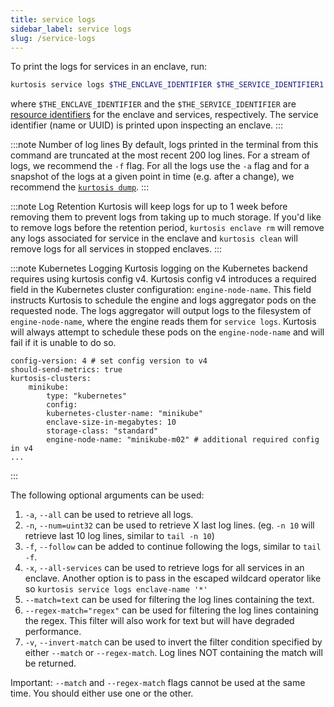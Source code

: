 ```yaml
---
title: service logs
sidebar_label: service logs
slug: /service-logs
---
```


To print the logs for services in an enclave, run:


```bash
kurtosis service logs $THE_ENCLAVE_IDENTIFIER $THE_SERVICE_IDENTIFIER1 $THE_SERVICE_IDENTIFIER2 $THE_SERVICE_IDENTIFIER3
```
where `$THE_ENCLAVE_IDENTIFIER` and the `$THE_SERVICE_IDENTIFIER` are [resource identifiers](../advanced-concepts/resource-identifier.md) for the enclave and services, respectively. The service identifier (name or UUID) is printed upon inspecting an enclave. 
:::

:::note Number of log lines
By default, logs printed in the terminal from this command are truncated at the most recent 200 log lines. For a stream of logs, we recommend the `-f` flag. For all the logs use the `-a` flag and for a snapshot of the logs at a given point in time (e.g. after a change), we recommend the [`kurtosis dump`](./dump.md).
:::

:::note Log Retention
Kurtosis will keep logs for up to 1 week before removing them to prevent logs from taking up to much storage. If you'd like to remove logs before the retention period, `kurtosis enclave rm` will remove any logs associated for service in the enclave and `kurtosis clean` will remove logs for all services in stopped enclaves.
:::

:::note Kubernetes Logging
Kurtosis logging on the Kubernetes backend requires using kurtosis config v4. Kurtosis config v4 introduces a required field in the Kubernetes cluster configuration: `engine-node-name`. This field instructs Kurtosis to schedule the engine and logs aggregator pods on the requested node. The logs aggregator will output logs to the filesystem of `engine-node-name`, where the engine reads them for `service logs`. Kurtosis will always attempt to schedule these pods on the `engine-node-name` and will fail if it is unable to do so.
```
config-version: 4 # set config version to v4
should-send-metrics: true
kurtosis-clusters:
    minikube:
        type: "kubernetes"
        config:
        kubernetes-cluster-name: "minikube"
        enclave-size-in-megabytes: 10
        storage-class: "standard"
        engine-node-name: "minikube-m02" # additional required config in v4
...
```
:::

The following optional arguments can be used:
1. `-a`, `--all` can be used to retrieve all logs.
1. `-n`, `--num=uint32` can be used to retrieve X last log lines. (eg. `-n 10` will retrieve last 10 log lines, similar to `tail -n 10`)
1. `-f`, `--follow` can be added to continue following the logs, similar to `tail -f`.
1. `-x`, `--all-services` can be used to retrieve logs for all services in an enclave. Another option is to pass in the escaped wildcard operator like so `kurtosis service logs enclave-name '*'`
1. `--match=text` can be used for filtering the log lines containing the text.
1. `--regex-match="regex"` can be used for filtering the log lines containing the regex. This filter will also work for text but will have degraded performance.
1. `-v`, `--invert-match` can be used to invert the filter condition specified by either `--match` or `--regex-match`. Log lines NOT containing the match will be returned.

Important: `--match` and `--regex-match` flags cannot be used at the same time. You should either use one or the other.
